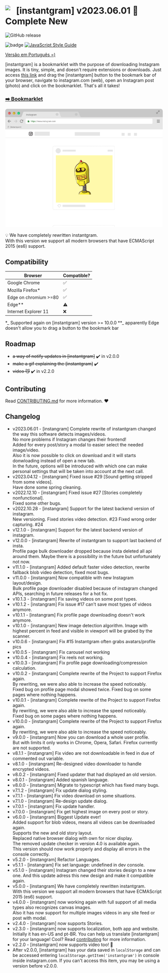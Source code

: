# <img style="float: left; vertical-align: bottom; " width="35" src="https://upload.wikimedia.org/wikipedia/commons/4/4c/Typescript_logo_2020.svg"> [instantgram] v2023.06.01 :kiss: Complete New
![GitHub release](https://img.shields.io/badge/release-v2023.06.01-green)

![badge](https://img.shields.io/badge/for-instagram-yellow.svg?style=flat-square)
[![JavaScript Style Guide](https://img.shields.io/badge/code%20style-standard-brightgreen.svg?style=flat-square)](http://standardjs.com/)

[Versão em Português =)](http://thinkbig-company.github.io/instantgram/lang/pt-br)

[instantgram] is a bookmarklet with the purpose of downloading Instagram images. It is tiny, simple, and doesn't require extensions or downloads. Just access [this link][1] and drag the [instantgram] button to the bookmark bar of your browser, navigate to instagram.com (web), open an Instagram post (photo) and click on the bookmarklet. That's all it takes!

### [:arrow_right: Bookmarklet][1]

![gif demo](img/demo.gif)

:bulb: We have completely rewritten instantgram. \
With this version we support all modern browsers that have ECMAScript 2015 (es6) support.

## Compatibility

|       Browser        |     Compatible?    |
| -------------------- | -------------------|
| Google Chrome        | :white_check_mark: |
| Mozilla Firefox*     | :white_check_mark: |
| Edge on chromium >=80 | :white_check_mark: |
| Edge**                | :warning:          |
| Internet Explorer 11 | :x: |
*_ Supported again on [instantgram] version >= 10.0.0
**_ apparently Edge doesn't allow you to drag a button to the bookmark bar


## Roadmap

- ~~a way of notify updates in [instantgram]~~ :heavy_check_mark: in v2.0.0
- ~~make a gif explaining the [instantgram]~~ :heavy_check_mark:
- ~~video :smirk_cat:~~ :heavy_check_mark: in v2.2.0

## Contributing

Read [CONTRIBUTING.md](CONTRIBUTING.md) for more information. :heart:

## Changelog
- v2023.06.01 - [instangram] Complete rewrite of instantgram changed the way this software detects images/videos.\
No more problems if Instagram changes their frontend!\
Added for every post/story a modal to easier select the needed image/video.\
Also it is now possible to click on download and it will starts donwloading instead of open a new tab.\
In the future, options will be introduced with which one can make personal settings that will be taken into account at the next call.
- v2023.04.12 - [instangram] Fixed issue #29 [Sound getting stripped from some videos]. \
Have done some spring cleaning.
- v2022.12.10 - [instangram] Fixed issue #27 [Stories completely nonfunctional]. \
Fixed some other bugs.
- v2022.10.28 - [instangram] Support for the latest backend version of instagram. \
New versioning.
Fixed stories video detection. #23
Fixed wrong order capturing. #24
- v12.1.0 - [instangram] Support for the latest backend version of instagram.
- v12.0.0 - [instangram] Rewrite of instantgram to support last backend of insta. \
Profile page bulk downloader dropped because insta deleted all api around them.
Maybe there is a possibility in the future but unfortunately not now.
- v11.1.0 - [instangram] Added default faster video detection, rewrite fallback blob video detection, fixed most bugs.
- v11.0.0 - [instangram] Now compatible with new Instagram layout/design. \
Bulk profile page downloader disabled because of instagram changed APIs, searching in future releases for a hot fix.
- v10.1.3 - [instangram] Fix saving videos on some post types.
- v10.1.2 - [instangram] Fix issue #17 can't save most types of videos anymore.
- v10.1.1 - [instangram] Fix profile page downloading doesn't work anymore.
- v10.1.0 - [instangram] New image detection algorithm. Image with highest percent in feed and visible in viewport will be grabed by the scanner.
- v10.0.6 - [instangram] Fix #15 Instantgram often grabs avatars/profile pics
- v10.0.5 - [instangram] Fix carousel not working
- v10.0.4 - [instangram] Fix reels not working.
- v10.0.3 - [instangram] Fix profile page downloading/compression calculation.
- v10.0.2 - [instangram] Complete rewrite of the Project to support Firefox again. \
By rewriting, we were also able to increase the speed noticeably. \
Fixed bug on profile page modal showed twice.
Fixed bug on some pages where nothing happens.
- v10.0.1 - [instangram] Complete rewrite of the Project to support Firefox again. \
By rewriting, we were also able to increase the speed noticeably. \
Fixed bug on some pages where nothing happens.
- v10.0.0 - [instangram] Complete rewrite of the Project to support Firefox again. \
By rewriting, we were also able to increase the speed noticeably.
- v9.0.0 - [instangram] Now you can download a whole user profile. \
But with limits it only works in Chrome, Opera, Safari. Firefox currently are not supported.  
- v8.1.1 - [instangram] Fix video are not downloadable in feed in due of commented out variable.
- v8.1.0 - [instangram] Re-designed video downloader to handle encrypted videos.
- v8.0.2 - [instangram] Fixed updater that had displayed an old version.
- v8.0.1 - [instangram] Added spanish language.
- v8.0.0 - [instangram] Migrate to typescript which has fixed many bugs.
- v7.1.2 - [instangram] Fix update dialog styling.
- v7.1.1 - [instangram] Fix video download on some situations.
- v7.1.0 - [instangram] Re-design update dialog.
- v7.0.1 - [instangram] Fix update handler.
- v7.0.0 - [instangram] Fix get highest image on every post or story.
- v6.0.0 - [instangram] Biggest Update ever! \
Added support for blob videos, means all videos can be downloaded again. \
Supports the new and old story layout. \
Replaced native browser dialog with own for nicer display. \
The removed update checker in version 4.0 is available again. \
This version should now work properly and display all errors in the console correctly.
- v5.2.0 - [instangram] Refactor Languages.
- v5.1.1 - [instangram] Fix set language: undefined in dev console.
- v5.1.0 - [instangram] Instagram changed their stories design to a new one. And this update adress this new design and make it compatible again.
- v5.0.0 - [instangram] We have completely rewritten instantgram. \
With this version we support all modern browsers that have ECMAScript 2015 (es6) support. 
- v4.0.0 - [instangram] now working again with full support of all media types also recognizes canvas images.\
Also it has now support for multiple images videos in any site feed or post with modal. 
- v2.4.0 - [instangram] now supports Stories.
- v2.3.0 - [instangram] now supports localization, both app and website. Initially it has en-US and pt-BR. You can help us translate [instantgram] for your language! Cool? Read [contributing](CONTRIBUTING.md) for more information.
- v2.2.0 - [instantgram] now supports video too! :movie_camera:
- After v2.0.0, [instantgram] has your data saved in `localStorage` and can be accessed entering `localStorage.getItem('instantgram')` in console inside instagram.com. If you can't access this item, you may be using a version before v2.0.0.


[1]:http://thinkbig-company.github.io/instantgram
